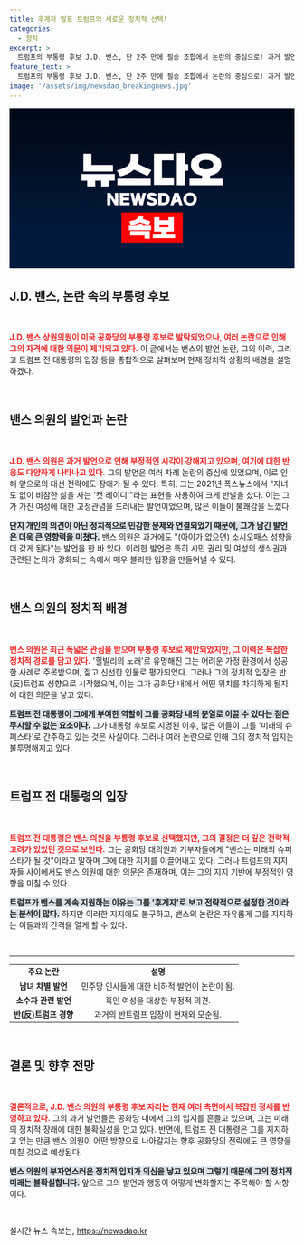 ```yaml
---
title: 후계자 발표 트럼프의 새로운 정치적 선택!
categories:
  - 정치
excerpt: >
  트럼프의 부통령 후보 J.D. 밴스, 단 2주 만에 필승 조합에서 논란의 중심으로! 과거 발언이 재조명되며 공화당 내부에서의 자격 논란이 뜨거워지고 있다. 밴스는 과연 트럼프의 후계자로서 인정받을 수 있을까?
feature_text: >
  트럼프의 부통령 후보 J.D. 밴스, 단 2주 만에 필승 조합에서 논란의 중심으로! 과거 발언이 재조명되며 공화당 내부에서의 자격 논란이 뜨거워지고 있다. 밴스는 과연 트럼프의 후계자로서 인정받을 수 있을까?
image: '/assets/img/newsdao_breakingnews.jpg'
---
```


<p><img src="/assets/img/newsdao_breakingnews.jpg" alt="implanttips 속보" /></p>

<h2 data-ke-size="size26">J.D. 밴스, 논란 속의 부통령 후보</h2>

<p data-ke-size="size16">&nbsp;</p>

<p><b><span style="color: #ee2323;">J.D. 밴스 상원의원이 미국 공화당의 부통령 후보로 발탁되었으나, 여러 논란으로 인해 그의 자격에 대한 의문이 제기되고 있다.</span></b> 이 글에서는 밴스의 발언 논란, 그의 이력, 그리고 트럼프 전 대통령의 입장 등을 종합적으로 살펴보며 현재 정치적 상황의 배경을 설명하겠다. </p>

<p data-ke-size="size16">&nbsp;</p>

<h2 data-ke-size="size26">밴스 의원의 발언과 논란</h2>

<p data-ke-size="size16">&nbsp;</p>

<p><b><span style="color: #ee2323;">J.D. 밴스 의원은 과거 발언으로 인해 부정적인 시각이 강해지고 있으며, 여기에 대한 반응도 다양하게 나타나고 있다.</span></b> 그의 발언은 여러 차례 논란의 중심에 있었으며, 이로 인해 앞으로의 대선 전략에도 장애가 될 수 있다. 특히, 그는 2021년 폭스뉴스에서 "자녀도 없이 비참한 삶을 사는 '캣 레이디'"라는 표현을 사용하여 크게 반발을 샀다. 이는 그가 가진 여성에 대한 고정관념을 드러내는 발언이었으며, 많은 이들이 불쾌감을 느꼈다. </p>

<p><b><span style="background-color: #21538527;">단지 개인의 의견이 아닌 정치적으로 민감한 문제와 연결되었기 때문에, 그가 남긴 발언은 더욱 큰 영향력을 미쳤다.</span></b> 밴스 의원은 과거에도 "(아이가 없으면) 소시오패스 성향을 더 갖게 된다"는 발언을 한 바 있다. 이러한 발언은 특히 시민 권리 및 여성의 생식권과 관련된 논의가 강화되는 속에서 매우 불리한 입장을 만들어낼 수 있다.</p>

<p data-ke-size="size16">&nbsp;</p>

<h2 data-ke-size="size26">밴스 의원의 정치적 배경</h2>

<p data-ke-size="size16">&nbsp;</p>

<p><b><span style="color: #ee2323;">밴스 의원은 최근 폭넓은 관심을 받으며 부통령 후보로 제안되었지만, 그 이력은 복잡한 정치적 경로를 담고 있다.</span></b> '힐빌리의 노래'로 유명해진 그는 어려운 가정 환경에서 성공한 사례로 주목받으며, 젊고 신선한 인물로 평가되었다. 그러나 그의 정치적 입장은 반(反)트럼프 성향으로 시작했으며, 이는 그가 공화당 내에서 어떤 위치를 차지하게 될지에 대한 의문을 낳고 있다.</p>

<p><b><span style="background-color: #21538527;">트럼프 전 대통령이 그에게 부여한 역할이 그를 공화당 내의 분열로 이끌 수 있다는 점은 무시할 수 없는 요소이다.</span></b> 그가 대통령 후보로 지명된 이후, 많은 이들이 그를 '미래의 슈퍼스타'로 간주하고 있는 것은 사실이다. 그러나 여러 논란으로 인해 그의 정치적 입지는 불투명해지고 있다.</p>

<p data-ke-size="size16">&nbsp;</p>

<h2 data-ke-size="size26">트럼프 전 대통령의 입장</h2>

<p data-ke-size="size16">&nbsp;</p>

<p><b><span style="color: #ee2323;">트럼프 전 대통령은 밴스 의원을 부통령 후보로 선택했지만, 그의 결정은 더 깊은 전략적 고려가 있었던 것으로 보인다.</span></b> 그는 공화당 대의원과 기부자들에게 "밴스는 미래의 슈퍼스타가 될 것"이라고 말하며 그에 대한 지지를 이끌어내고 있다. 그러나 트럼프의 지지자들 사이에서도 밴스 의원에 대한 의문은 존재하며, 이는 그의 지지 기반에 부정적인 영향을 미칠 수 있다. </p>

<p><b><span style="background-color: #21538527;">트럼프가 밴스를 계속 지원하는 이유는 그를 '후계자'로 보고 전략적으로 설정한 것이라는 분석이 많다.</span></b> 하지만 이러한 지지에도 불구하고, 밴스의 논란은 자유롭게 그를 지지하는 이들과의 간격을 열게 할 수 있다. </p>

<p data-ke-size="size16">&nbsp;</p>

<hr />

<table style="width: 100%;">
<tr>
<td style="text-align: center; height: 17px;"><b>주요 논란</b></td>
<td style="text-align: center; height: 17px;"><b>설명</b></td>
</tr>
<tr>
<td style="text-align: center; height: 17px;"><b>남녀 차별 발언</b></td>
<td style="text-align: center; height: 17px;">민주당 인사들에 대한 비하적 발언이 논란이 됨.</td>
</tr>
<tr>
<td style="text-align: center; height: 17px;"><b>소수자 관련 발언</b></td>
<td style="text-align: center; height: 17px;">흑인 여성을 대상한 부정적 의견.</td>
</tr>
<tr>
<td style="text-align: center; height: 17px;"><b>반(反)트럼프 경향</b></td>
<td style="text-align: center; height: 17px;">과거의 반트럼프 입장이 현재와 모순됨.</td>
</tr>
</table>

<p data-ke-size="size16">&nbsp;</p>

<h2 data-ke-size="size26">결론 및 향후 전망</h2>

<p data-ke-size="size16">&nbsp;</p>

<p><b><span style="color: #ee2323;">결론적으로, J.D. 밴스 의원의 부통령 후보 자리는 현재 여러 측면에서 복잡한 정세를 반영하고 있다.</span></b> 그의 과거 발언들은 공화당 내에서 그의 입지를 흔들고 있으며, 그는 미래의 정치적 장래에 대한 불확실성을 안고 있다. 반면에, 트럼프 전 대통령은 그를 지지하고 있는 만큼 밴스 의원이 어떤 방향으로 나아갈지는 향후 공화당의 전략에도 큰 영향을 미칠 것으로 예상된다.</p>

<p><b><span style="background-color: #21538527;">밴스 의원의 부자연스러운 정치적 입지가 의심을 낳고 있으며 그렇기 때문에 그의 정치적 미래는 불확실합니다.</span></b> 앞으로 그의 발언과 행동이 어떻게 변화할지는 주목해야 할 사항이다. </p>

<p data-ke-size="size16">&nbsp;</p>
실시간 뉴스 속보는, <a href="https://newsdao.kr" rel="dofollow">https://newsdao.kr</a>


